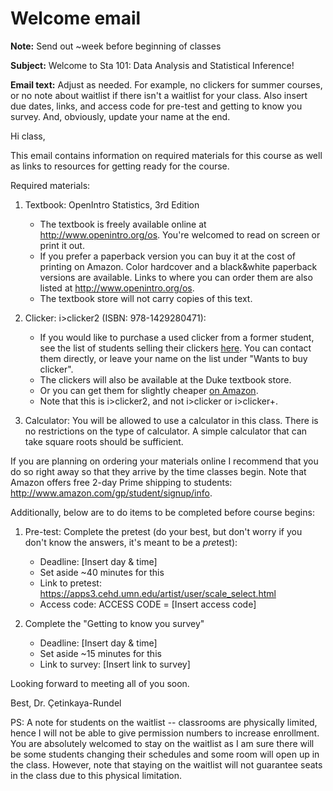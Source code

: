 # Welcome email

**Note:** Send out ~week before beginning of classes

**Subject:** Welcome to Sta 101: Data Analysis and Statistical Inference!

**Email text:** Adjust as needed. For example, no clickers for summer courses, or no note about waitlist if there isn't a waitlist for your class. Also insert due dates, links, and access code for pre-test and getting to know you survey. And, obviously, update your name at the end.

Hi class,

This email contains information on required materials for this course as well as links to resources for getting ready for the course.

Required materials:

1. Textbook: OpenIntro Statistics, 3rd Edition
    - The textbook is freely available online at http://www.openintro.org/os. You're welcomed to read on screen or print it out.
    - If you prefer a paperback version you can buy it at the cost of printing on Amazon. Color hardcover and a black&white paperback versions are available. Links to where you can order them are also listed at http://www.openintro.org/os.
    - The textbook store will not carry copies of this text.

2. Clicker: i>clicker2 (ISBN: 978-1429280471):
    - If you would like to purchase a used clicker from a former student, see the list of students selling their clickers [here](https://docs.google.com/spreadsheet/ccc?key=0AkY2lFgS9uiDdE1fMkZUZnp6alJDSG9tYlIwTFJWdnc#gid=0). You can contact them directly, or leave your name on the list under "Wants to buy clicker".
    - The clickers will also be available at the Duke textbook store.
    - Or you can get them for slightly cheaper [on Amazon](http://www.amazon.com/I-Clicker-2-I-Clicker/dp/1429280476).
    - Note that this is i>clicker2, and not i>clicker or i>clicker+.

3. Calculator: You will be allowed to use a calculator in this class. There is no restrictions on the type of calculator. A simple calculator that can take square roots should be sufficient.

If you are planning on ordering your materials online I recommend that you do so right away so that they arrive by the time classes begin. Note that Amazon offers free 2-day Prime shipping to students: http://www.amazon.com/gp/student/signup/info.

Additionally, below are to do items to be completed before course begins:

1. Pre-test: Complete the pretest (do your best, but don't worry if you don't know the answers, it's meant to be a *pre*test):
    - Deadline: [Insert day & time]
    - Set aside ~40 minutes for this
    - Link to pretest: https://apps3.cehd.umn.edu/artist/user/scale_select.html
    - Access code: ACCESS CODE =  [Insert access code]

2. Complete the "Getting to know you survey"
    - Deadline: [Insert day & time]
    - Set aside ~15 minutes for this
    - Link to survey: [Insert link to survey]

Looking forward to meeting all of you soon.

Best,
Dr. Çetinkaya-Rundel

PS: A note for students on the waitlist -- classrooms are physically limited, hence I will not be able to give permission numbers to increase enrollment. You are absolutely welcomed to stay on the waitlist as I am sure there will be some students changing their schedules and some room will open up in the class. However, note that staying on the waitlist will not guarantee seats in the class due to this physical limitation.